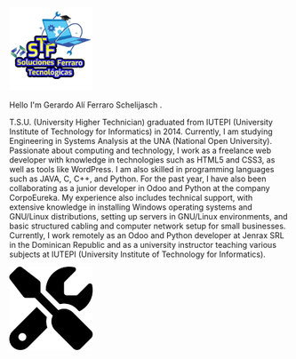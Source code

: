 <img src="recursos/logo2.webp" alt="Logo" width="150" height="150"> 

Hello I'm Gerardo Alí Ferraro Schelijasch .

T.S.U. (University Higher Technician) graduated from IUTEPI (University Institute of Technology for Informatics) in 2014. Currently, I am studying Engineering in Systems Analysis at the UNA (National Open University). Passionate about computing and technology, I work as a freelance web developer with knowledge in technologies such as HTML5 and CSS3, as well as tools like WordPress. I am also skilled in programming languages such as JAVA, C, C++, and Python. For the past year, I have also been collaborating as a junior developer in Odoo and Python at the company CorpoEureka.
My experience also includes technical support, with extensive knowledge in installing Windows operating systems and GNU/Linux distributions, setting up servers in GNU/Linux environments, and basic structured cabling and computer network setup for small businesses.
Currently, I work remotely as an Odoo and Python developer at Jenrax SRL in the Dominican Republic and as a university instructor teaching various subjects at IUTEPI (University Institute of Technology for Informatics).

<img src="recursos/screwdriver-wrench-solid.svg" alt="tools" width="150" height="150">